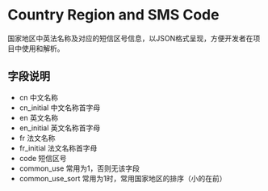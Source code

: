 # Country Region and SMS Code

国家地区中英法名称及对应的短信区号信息，以JSON格式呈现，方便开发者在项目中使用和解析。

## 字段说明

- cn 中文名称
- cn_initial 中文名称首字母
- en 英文名称
- en_initial 英文名称首字母
- fr 法文名称
- fr_initial 法文名称首字母
- code 短信区号
- common_use 常用为1，否则无该字段
- common_use_sort 常用为1时，常用国家地区的排序（小的在前）
